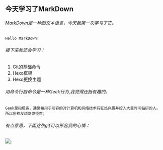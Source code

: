 ## 今天学习了MarkDown

###### MarkDown是一种超文本语言，今天我第一次学习了它。


`Hello MarkDown!`


###### 接下来我还会学习：
1. Git的基础命令
1. Hexo框架
1. Hexo更换主题

###### 用命令行敲命令是一种Geek行为,我觉得还挺有趣的。


```Geek是指极客，通常被用于形容的对计算机和网络技术有狂热兴趣并投入大量时间钻研的人。所以俗称发烧友或怪杰```;


###### 有点意思，下面这张gif可以形容我的心情：

![](https://qgt-style.oss-cn-hangzhou.aliyuncs.com/newcoursep4/g1/g1-2-2/tenor.gif);

